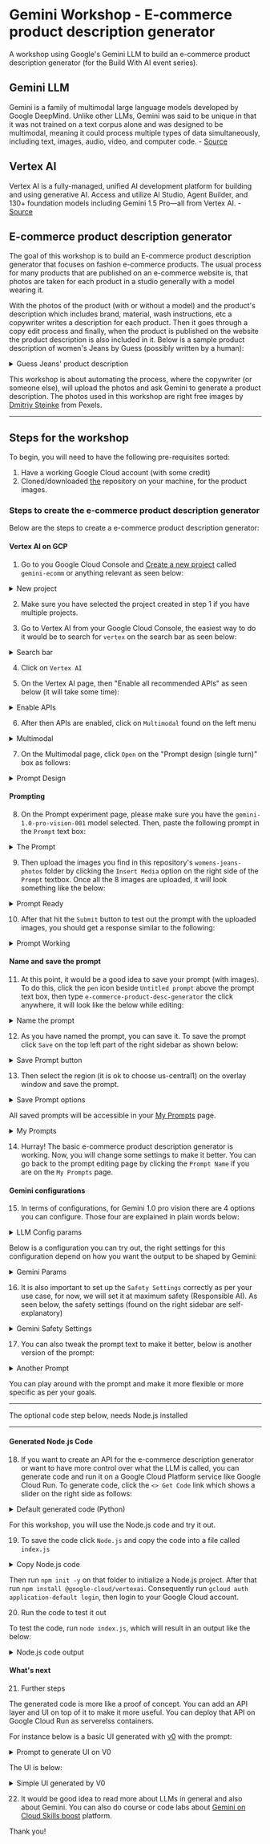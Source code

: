 # Gemini Workshop - E-commerce product description generator

A workshop using Google's Gemini LLM to build an e-commerce product description generator (for the Build With AI event series).

## Gemini LLM

Gemini is a family of multimodal large language models developed by Google DeepMind. Unlike other LLMs, Gemini was said to be unique in that it was not trained on a text corpus alone and was designed to be multimodal, meaning it could process multiple types of data simultaneously, including text, images, audio, video, and computer code. - [Source](https://en.wikipedia.org/wiki/Gemini_(language_model))

## Vertex AI

Vertex AI is a fully-managed, unified AI development platform for building and using generative AI. Access and utilize AI Studio, Agent Builder, and 130+ foundation models including Gemini 1.5 Pro—all from Vertex AI. - [Source](https://cloud.google.com/vertex-ai?hl=en)

## E-commerce product description generator

The goal of this workshop is to build an E-commerce product description generator that focuses on fashion e-commerce products. The usual process for many products that are published on an e-commerce website is, that photos are taken for each product in a studio generally with a model wearing it.

With the photos of the product (with or without a model) and the product's description which includes brand, material, wash instructions, etc a copywriter writes a description for each product. Then it goes through a copy edit process and finally, when the product is published on the website the product description is also included in it. Below is a sample product description of women's Jeans by Guess (possibly written by a human):

<details>
<summary>Guess Jeans' product description</summary>

![Guess Jeans Product description](./images/00sample-prod-desc.jpg)

</details>

This workshop is about automating the process, where the copywriter (or someone else), will upload the photos and ask Gemini to generate a product description. The photos used in this workshop are right free images by [Dmitriy Steinke](https://www.pexels.com/@dmitriy-steinke-559643503/) from Pexels.

---

## Steps for the workshop

To begin, you will need to have the following pre-requisites sorted:

1. Have a working Google Cloud account (with some credit)
1. Cloned/downloaded [the](https://github.com/geshan/gemini-workshop) repository on your machine, for the product images.

### Steps to create the e-commerce product description generator

Below are the steps to create a e-commerce product description generator:

#### Vertex AI on GCP

1. Go to you Google Cloud Console and [Create a new project](https://console.cloud.google.com/projectcreate) called `gemini-ecomm` or anything relevant as seen below:

<details>
<summary>New project</summary>

![Create a new GCP project](./images/16new-project.jpg)

</details>

2. Make sure you have selected the project created in step 1 if you have multiple projects.

3. Go to Vertex AI from your Google Cloud Console, the easiest way to do it would be to search for `vertex` on the search bar as seen below:

<details>
<summary>Search bar</summary>

![Search vertex on GCP console](./images/01seach-vertex-on-gcp.jpg)

</details>

4. Click on `Vertex AI`

5. On the Vertex AI page, then "Enable all recommended APIs" as seen below (it will take some time):

<details>
<summary>Enable APIs</summary>

![Enable all related Vertex AI APIs](./images/18enable-apis.jpg)

</details>

6. After then APIs are enabled, click on `Multimodal` found on the left menu

<details>
<summary>Multimodal</summary>

![Click on Multimodal on Vertex AI page](./images/02multimodal.jpg)

</details>

7. On the Multimodal page, click `Open` on the "Prompt design (single turn)" box as follows:

<details>
<summary>Prompt Design</summary>

![Click on Open for Prompt design (Single Turn)](./images/03single-turn.jpg)

</details>

#### Prompting

8. On the Prompt experiment page, please make sure you have the `gemini-1.0-pro-vision-001` model selected. Then, paste the following prompt in the `Prompt` text box:

<details>
<summary>The Prompt</summary>

```text
As an expert e-commerce copywriter, analyze the uploaded images of
women's jeans and write a product description for a low to mid-end 
fashion e-commerce website. Please include the details about the 
comfortable to wear jeans and do not include any details about the 
price. Make sure that the copy is written in an engaging and friendly tone.
```

</details>

9. Then upload the images you find in this repository's `womens-jeans-photos` folder by clicking the `Insert Media` option on the right side of the `Prompt` textbox. Once all the 8 images are uploaded, it will look something like the below:

<details>
<summary>Prompt Ready</summary>

![The prompt with the images upload](./images/04prompt-ready.jpg)

</details>

10. After that hit the `Submit` button to test out the prompt with the uploaded images, you should get a response similar to the following:

<details>
<summary>Prompt Working</summary>

![The response to the prompt with product description](./images/05prompt-response.jpg)

</details>

#### Name and save the prompt

11. At this point, it would be a good idea to save your prompt (with images). To do this, click the `pen` icon beside `Untitled prompt` above the prompt text box, then type `e-commerce-product-desc-generator` the click anywhere, it will look like the below while editing:

<details>
<summary>Name the prompt</summary>

![Name the prompt](./images/06name-prompt.jpg)
</details>

12. As you have named the prompt, you can save it. To save the prompt click `Save` on the top left part of the right sidebar as shown below:

<details>
<summary>Save Prompt button</summary>

![Save button for the prompt](./images/07save-button.jpg)

</details>

13. Then select the region (it is ok to choose us-central1) on the overlay window and save the prompt.

<details>
<summary>Save Prompt options</summary>

![Save the prompt selecting a region](./images/08save-prompt-region.jpg)

</details>

All saved prompts will be accessible in your [My Prompts](https://console.cloud.google.com/vertex-ai/generative/multimodal/my-prompts?hl=en-AU) page.

<details>
<summary>My Prompts</summary>

![Save the prompt selecting a region](./images/09my-prompts.jpg)

</details>

14. Hurray! The basic e-commerce product description generator is working. Now, you will change some settings to make it better. You can go back to the prompt editing page by clicking the `Prompt Name` if you are on the `My Prompts` page.

#### Gemini configurations

15. In terms of configurations, for Gemini 1.0 pro vision there are 4 options you can configure. Those four are explained in plain words below:

<details>
<summary>LLM Config params</summary>

* **Temperature (Randomness/Creativity/Spice)**: Imagine a roulette wheel (randomness). A high temperature increases the spin's randomness, affecting the chosen word (output).

* **Output Token Limit (Length)**: This is like a set word limit (length) for your text. It controls how many words the LLM generates in total.

* **Top K (Choice)**: Think of this as picking from a shortlist (choice) of the most likely words. A lower K restricts the options for the next word.

* **Top P (Probability)**: This is like a probability wheel (probability). It influences the LLM to pick the next word based on its likelihood (probability), not just being the most likely.

</details>

Below is a configuration you can try out, the right settings for this configuration depend on how you want the output to be shaped by Gemini:

<details>
<summary>Gemini Params</summary>

![4 configs for the Gemini pro vision LLM](./images/10gemini-configs.jpg)

</details>

16. It is also important to set up the `Safety Settings` correctly as per your use case, for now, we will set it at maximum safety (Responsible AI). As seen below, the safety settings (found on the right sidebar are self-explanatory)

<details>
<summary>Gemini Safety Settings</summary>

![4 configs for the Gemini pro vision LLM](./images/11safety-settings.jpg)

</details>

17. You can also tweak the prompt text to make it better, below is another version of the prompt:

<details>
<summary>Another Prompt</summary>

```
As an expert e-commerce copywriter, analyze the uploaded images of women's
jeans and write a product description for a low to mid-end fashion e-commerce
website. Please include the details about the comfortable to wear clothing and
do not include any details about the price. Make sure that the copy is written
in an engaging and direct tone.
```

</details>

You can play around with the prompt and make it more flexible or more specific as per your goals.

---

The optional code step below, needs Node.js installed

---

#### Generated Node.js Code

18. If you want to create an API for the e-commerce description generator or want to have more control over what the LLM is called, you can generate code and run it on a Google Cloud Platform service like Google Cloud Run. To generate code, click the `<> Get Code` link which shows a slider on the right side as follows:

<details>
<summary>Default generated code (Python)</summary>

![Get code for your Gemini experiment](./images/12get-code.jpg)
</details>

For this workshop, you will use the Node.js code and try it out.

19. To save the code click `Node.js` and copy the code into a file called `index.js`

<details>
<summary>Copy Node.js code</summary>

![Get Node.js code for e-commerce descripiton generator](./images/13copy-node-js-code.jpg)

</details>

Then run `npm init -y` on that folder to initialize a Node.js project. After that run `npm install @google-cloud/vertexai`.  Consequently run `gcloud auth application-default login`, then login to your Google Cloud account.

20. Run the code to test it out

To test the code, run `node index.js`, which will result in an output like the below:

<details>
<summary>Node.js code output</summary>

![Get Node.js code for e-commerce description generator](./images/14nodejs-output.jpg)

</details>

#### What's next

21. Further steps

The generated code is more like a proof of concept. You can add an API layer and UI on top of it to make it more useful. You can deploy that API on Google Cloud Run as serverelss containers.

For instance below is a basic UI generated with [v0](https://v0.dev/r/iP3BVQiLBa5) with the prompt:

<details>
<summary>Prompt to generate UI on V0</summary>

```
An internal tool for e-commerce websites to generate product descriptions,
it will have a product name text box, multi-file upload field, category
select box with clothes, shoes, accessory options, gender select box
with male, female, and unisex options and age select box with infants,
kids, teens, and adults options. Then a button that says Generate.
```

</details>

The UI is below:

<details>
<summary>Simple UI generated by V0</summary>

![Get Node.js code for e-commerce description generator](./images/15simple-ui.jpg)

</details>

22. It would be good idea to read more about LLMs in general and also about Gemini. You can also do course or code labs about [Gemini on Cloud Skills boost](https://www.cloudskillsboost.google/catalog?keywords=gemini&page=1) platform.

Thank you!
